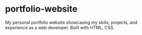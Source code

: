 # portfolio-website
My personal portfolio website showcasing my skills, projects, and experience as a web developer. Built with HTML, CSS.
